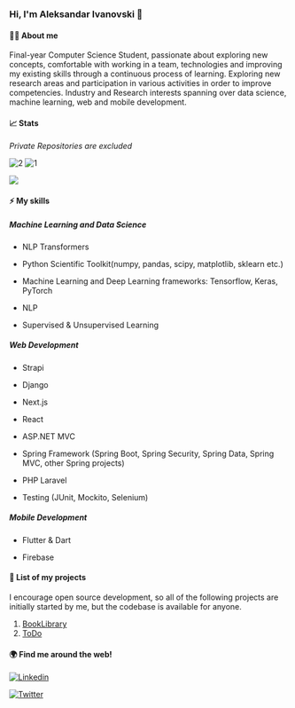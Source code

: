 ### Hi, I'm Aleksandar Ivanovski :wave:

#### 🧑‍💻 About me



Final-year Computer Science Student, passionate about exploring new concepts, comfortable with working in a team, technologies and improving my existing skills through a continuous process of learning. Exploring new research areas and participation in various activities in order to improve competencies. Industry and Research interests spanning over data science, machine learning, web and mobile development.



#### 📈 Stats

_Private Repositories are excluded_

![2](https://github-readme-stats.vercel.app/api?username=Aleksandar1932&layout=compact)
![1](https://github-readme-stats.vercel.app/api/top-langs/?username=Aleksandar1932&layout=compact)

![](https://komarev.com/ghpvc/?username=Aleksandar1932)

#### ⚡ My skills

##### Machine Learning and Data Science

- NLP Transformers 

- Python Scientific Toolkit(numpy, pandas, scipy, matplotlib, sklearn etc.) 

- Machine Learning and Deep Learning frameworks: Tensorflow, Keras, PyTorch   

- NLP

- Supervised & Unsupervised Learning

##### Web Development

- Strapi

- Django 

- Next.js 

- React

- ASP.NET MVC 

- Spring Framework (Spring Boot, Spring Security, Spring Data, Spring MVC, other Spring projects)

- PHP Laravel

- Testing (JUnit, Mockito, Selenium)

##### Mobile Development

- Flutter & Dart 

- Firebase


#### 🚀 List of my projects

I encourage open source development, so all of the following projects are initially started by me, but the codebase is available for anyone.

1. [BookLibrary](https://rebrand.ly/b1r8vm8)
2. [ToDo](https://github.com/Aleksandar1932/todo-app)

#### 🌍 Find me around the web!

<a href="https://www.linkedin.com/in/aleksandar1932/"> ![Linkedin](https://img.shields.io/badge/LinkedIn-0077B5?style=for-the-badge&logo=linkedin&logoColor=white)</a>

<a href="https://twitter.com/a_ivanovski19"> ![Twitter](https://img.shields.io/badge/Twitter-1DA1F2?style=for-the-badge&logo=twitter&logoColor=white)</a>
